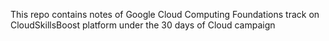 This repo contains notes of Google Cloud Computing Foundations track on CloudSkillsBoost platform under the 30 days of Cloud campaign